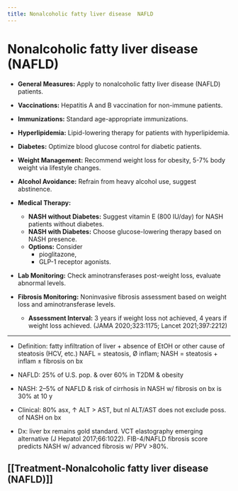 ```yaml
---
title: Nonalcoholic fatty liver disease  NAFLD
---
```


# Nonalcoholic fatty liver disease (NAFLD)

- **General Measures:** Apply to nonalcoholic fatty liver disease (NAFLD) patients.
- **Vaccinations:** Hepatitis A and B vaccination for non-immune patients.
- **Immunizations:** Standard age-appropriate immunizations.
- **Hyperlipidemia:** Lipid-lowering therapy for patients with hyperlipidemia.
- **Diabetes:** Optimize blood glucose control for diabetic patients.

- **Weight Management:** Recommend weight loss for obesity, 5-7% body weight via lifestyle changes.
- **Alcohol Avoidance:** Refrain from heavy alcohol use, suggest abstinence.
- **Medical Therapy:**

  - **NASH without Diabetes:** Suggest vitamin E (800 IU/day) for NASH patients without diabetes.
  - **NASH with Diabetes:** Choose glucose-lowering therapy based on NASH presence.
  - **Options:** Consider
    - pioglitazone,
    - GLP-1 receptor agonists.

- **Lab Monitoring:** Check aminotransferases post-weight loss, evaluate abnormal levels.
- **Fibrosis Monitoring:** Noninvasive fibrosis assessment based on weight loss and aminotransferase levels.
  - **Assessment Interval:** 3 years if weight loss not achieved, 4 years if weight loss achieved.
    (JAMA 2020;323:1175; Lancet 2021;397:2212)

---

- Definition: fatty infiltration of liver + absence of EtOH or other cause of steatosis (HCV, etc.)
  NAFL = steatosis, Ø inflam; NASH = steatosis + inflam ± fibrosis on bx

- NAFLD: 25% of U.S. pop. & over 60% in T2DM & obesity
- NASH: 2–5% of NAFLD & risk of cirrhosis in NASH w/ fibrosis on bx is 30% at 10 y
- Clinical: 80% asx, ↑ ALT > AST, but nl ALT/AST does not exclude poss. of NASH on bx
- Dx: liver bx remains gold standard. VCT elastography emerging alternative (J Hepatol 2017;66:1022). FIB-4/NAFLD fibrosis score predicts NASH w/ advanced fibrosis w/ PPV >80%.

## [[Treatment-Nonalcoholic fatty liver disease (NAFLD)]]
